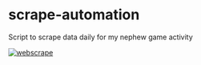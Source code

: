 # scrape-automation
Script to scrape data daily for my nephew game activity

[![webscrape](https://github.com/huyvuong/scrape-automation/actions/workflows/main.yml/badge.svg)](https://github.com/huyvuong/scrape-automation/actions/workflows/main.yml)
